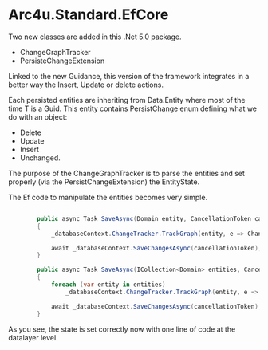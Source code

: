 # Arc4u.Standard.EfCore


Two new classes are added in this .Net 5.0 package.
- ChangeGraphTracker
- PersisteChangeExtension

Linked to the new Guidance, this version of the framework integrates in a better way the Insert, Update or delete actions.

Each persisted entities are inheriting from Data.Entity<T> where most of the time T is a Guid. This entity contains PersistChange
enum defining what we do with an object:
- Delete
- Update
- Insert
- Unchanged.

The purpose of the ChangeGraphTracker is to parse the entities and set properly (via the PersistChangeExtension) the EntityState.

The Ef code to manipulate the entities becomes very simple.


```csharp

        public async Task SaveAsync(Domain entity, CancellationToken cancellationToken)
        {
            _databaseContext.ChangeTracker.TrackGraph(entity, e => ChangeGraphTracker.Tracker<Guid>(e));

            await _databaseContext.SaveChangesAsync(cancellationToken);
        }

        public async Task SaveAsync(ICollection<Domain> entities, CancellationToken cancellationToken)
        {
            foreach (var entity in entities)
                _databaseContext.ChangeTracker.TrackGraph(entity, e => ChangeGraphTracker.Tracker<Guid>(e));

            await _databaseContext.SaveChangesAsync(cancellationToken);
        }

```

As you see, the state is set correctly now with one line of code at the datalayer level.



